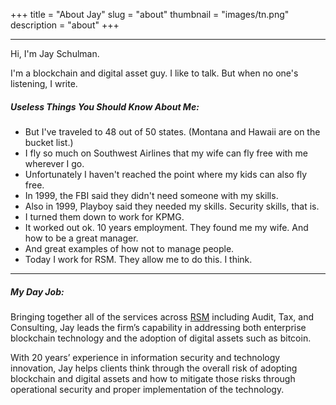 +++
title = "About Jay"
slug = "about"
thumbnail = "images/tn.png"
description = "about"
+++

---------------------------

Hi, I'm Jay Schulman.

I'm a blockchain and digital asset guy. I like to talk. But when no one's listening, I write.

##### Useless Things You Should Know About Me:

* But I've traveled to 48 out of 50 states. (Montana and Hawaii are on the bucket list.)
* I fly so much on Southwest Airlines that my wife can fly free with me wherever I go.
* Unfortunately I haven't reached the point where my kids can also fly free.
* In 1999, the FBI said they didn't need someone with my skills.
* Also in 1999, Playboy said they needed my skills. Security skills, that is.
* I turned them down to work for KPMG.
* It worked out ok. 10 years employment. They found me my wife. And how to be a great manager.
* And great examples of how not to manage people.
* Today I work for RSM. They allow me to do this. I think.

---------------------------

##### My Day Job:

Bringing together all of the services across [RSM](https://www.rsmus.com/blockchain) including Audit, Tax, and Consulting, Jay leads the firm’s capability in addressing both enterprise blockchain technology and the adoption of digital assets such as bitcoin.

With 20 years’ experience in information security and technology innovation, Jay helps clients think through the overall risk of adopting blockchain and digital assets and how to mitigate those risks through operational security and proper implementation of the technology.
